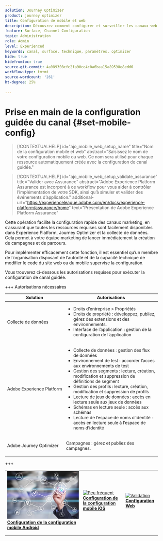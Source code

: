 ```yaml
---
solution: Journey Optimizer
product: journey optimizer
title: Configuration de mobile et web
description: Découvrez comment configurer et surveiller les canaux web et mobiles
feature: Surface, Channel Configuration
topic: Administration
role: Admin
level: Experienced
keywords: canal, surface, technique, paramètres, optimizer
hide: true
hidefromtoc: true
source-git-commit: 4a089308cfc2fa90cc4c0a6baa15a89598e8edd6
workflow-type: tm+mt
source-wordcount: '261'
ht-degree: 25%

---
```


# Prise en main de la configuration guidée du canal {#set-mobile-config}

>[!CONTEXTUALHELP]
>id="ajo_mobile_web_setup_name"
>title="Nom de la configuration mobile et web"
>abstract="Saisissez le nom de votre configuration mobile ou web. Ce nom sera utilisé pour chaque ressource automatiquement créée avec la configuration de canal guidée."

>[!CONTEXTUALHELP]
>id="ajo_mobile_web_setup_validate_assurance"
>title="Valider avec Assurance"
>abstract="Adobe Experience Platform Assurance est incorporé à ce workflow pour vous aider à contrôler l’implémentation de votre SDK, ainsi qu’à simuler et valider des événements d’application."
>additional-url="https://experienceleague.adobe.com/en/docs/experience-platform/assurance/home" text="Présentation de Adobe Experience Platform Assurance"


Cette opération facilite la configuration rapide des canaux marketing, en s’assurant que toutes les ressources requises sont facilement disponibles dans Experience Platform, Journey Optimizer et la collecte de données. Cela permet à votre équipe marketing de lancer immédiatement la création de campagnes et de parcours.

Pour implémenter efficacement cette fonction, il est essentiel qu’un membre de l’organisation disposant de l’autorité et de la capacité technique de modifier le code du site web ou du mobile supervise la configuration.

Vous trouverez ci-dessous les autorisations requises pour exécuter la configuration de canal guidée.

+++ Autorisations nécessaires

<table>
  <thead>
    <tr>
      <th><strong>Solution</strong></th>
      <th><strong>Autorisations</strong></th>
    </tr>
  </thead>
  <tbody>
    <tr>
      <td>
        <p>Collecte de données</p>
      </td>
      <td>
        <ul>
          <li>Droits d’entreprise &gt; Propriétés</li>
          <li>Droits de propriété : développez, publiez, gérez des extensions et des environnements.</li>
          <li>Interface de l’application : gestion de la configuration de l’application</li>
        </ul>
      </td>
    </tr>
    <tr>
      <td>
        <p>Adobe Experience Platform</p>
      </td>
      <td>
        <ul>
          <li>Collecte de données : gestion des flux de données</li>
          <li>Environnement de test : accorder l’accès aux environnements de test</li>
          <li>Gestion des segments : lecture, création, modification et suppression de définitions de segment</li>
          <li>Gestion des profils : lecture, création, modification et suppression de profils</li>
          <li>Lecture de jeux de données : accès en lecture seule aux jeux de données</li>
          <li>Schémas en lecture seule : accès aux schémas</li>
          <li>Lecture de l’espace de noms d’identité : accès en lecture seule à l’espace de noms d’identité</li>
        </ul>
      </td>
    </tr>
    <tr>
      <td>
        <p>Adobe Journey Optimizer</p>
      </td>
      <td>
        <p>Campagnes : gérez et publiez des campagnes.</p>
      </td>
    </tr>
  </tbody>
</table>
+++

<table style="table-layout:fixed"><tr style="border: 0;">
<td>
<a href="set-mobile-android.md">
<img alt="Lead" src="assets/do-not-localize/config-android.jpeg">
</a>
<div><a href="set-mobile-android.md"><strong>Configuration de la configuration mobile Android</strong>
</div>
<p>
</td>
<td>
<a href="set-mobile-ios.md">
<img alt="Peu fréquent" src="assets/do-not-localize/config-ios.jpeg">
</a>
<div>
<a href="set-mobile-ios.md"><strong>Configuration de la configuration mobile iOS</strong></a>
</div>
<p></td>
<td>
<a href="set-mobile-web.md">
<img alt="Validation" src="assets/do-not-localize/config-web.jpeg">
</a>
<div>
<a href="set-mobile-web.md"><strong> Configuration Web </strong></a>
</div>
<p>
</td>
</tr></table>
